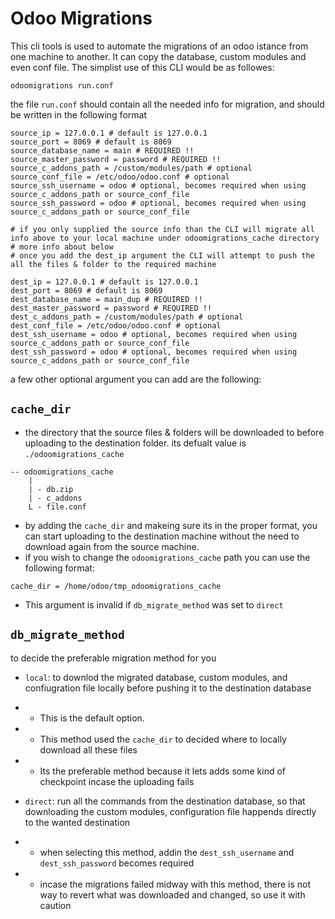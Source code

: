 # Odoo Migrations
This cli tools is used to automate the migrations of an odoo istance from one machine to another. It can copy the database, custom modules and even conf file.
The simplist use of this CLI would be as followes:
```
odoomigrations run.conf
```

the file `run.conf` should contain all the needed info for migration, and should be written in the following format

```
source_ip = 127.0.0.1 # default is 127.0.0.1
source_port = 8069 # default is 8069
source_database_name = main # REQUIRED !!
source_master_password = password # REQUIRED !!
source_c_addons_path = /custom/modules/path # optional
source_conf_file = /etc/odoo/odoo.conf # optional
source_ssh_username = odoo # optional, becomes required when using source_c_addons_path or source_conf_file
source_ssh_password = odoo # optional, becomes required when using source_c_addons_path or source_conf_file

# if you only supplied the source info than the CLI will migrate all info above to your local machine under odoomigrations_cache directory
# more info about below
# once you add the dest_ip argument the CLI will attempt to push the all the files & folder to the required machine

dest_ip = 127.0.0.1 # default is 127.0.0.1
dest_port = 8069 # default is 8069
dest_database_name = main_dup # REQUIRED !!
dest_master_password = password # REQUIRED !!
dest_c_addons_path = /custom/modules/path # optional
dest_conf_file = /etc/odoo/odoo.conf # optional
dest_ssh_username = odoo # optional, becomes required when using source_c_addons_path or source_conf_file
dest_ssh_password = odoo # optional, becomes required when using source_c_addons_path or source_conf_file
```

a few other optional argument you can add are the following:


## `cache_dir`
- the directory that the source files & folders will be downloaded to before uploading to the destination folder. its defualt value is `./odoomigrations_cache`
```
-- odoomigrations_cache
	|
	| - db.zip
	| - c_addons
	L - file.conf
```
- by adding the `cache_dir` and makeing sure its in the proper format, you can start uploading to the destination machine without the need to download again from the source machine.
- if you wish to change the `odoomigrations_cache` path you can use the following format:
```
cache_dir = /home/odoo/tmp_odoomigrations_cache
```
- This argument is invalid if `db_migrate_method` was set to `direct`


## `db_migrate_method`
to decide the preferable migration method for you
- `local`: to downlod the migrated database, custom modules, and confiugration file locally before pushing it to the destination database
- - This is the default option. 
- - This method used the `cache_dir` to decided where to locally download all these files
- - Its the preferable method because it lets adds some kind of checkpoint incase the uploading fails

- `direct`: run all the commands from the destination database, so that downloading the custom modules, configuration file happends directly to the wanted destination
- - when selecting this method, addin the `dest_ssh_username` and `dest_ssh_password` becomes required
- - incase the migrations failed midway with this method, there is not way to revert what was downloaded and changed, so use it with caution